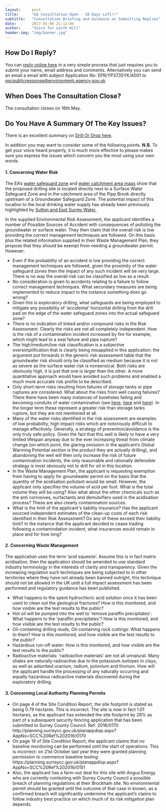 ```yaml
---
layout:     post
title:      "EA Consultation Open - 10 Days Left!!"
subtitle:   "Consultation Briefing and Guidance on Submitting Replies"
date:       2017-05-06 21:12:04
author:     "Voice for Leith Hill"
header-img: "img/banner.jpg"
---
```


<h2>How Do I Reply?</h2>
<p>You can <a href="https://consult.environment-agency.gov.uk/psc/rh5-6hn-europa-oil-and-gas-limited/consultation/intro/">reply online here</a> in a very simple process that just requires you to submit your name, email address and comments. Alternatively you can send an email a email with subject Application No: EPR/YP3735YK/A001 to <a href="mailto:pscpublicresponse@environment-agency.gov.uk">pscpublicresponse@environment-agency.gov.uk</a></p>

<h2>When Does The Consultation Close?</h2>
<p>The consultation closes on 16th May.</p>

<h2>Do You Have A Summary Of The Key Issues?</h2>
<p>There is an excellent summary on <a href="https://drillordrop.com/2017/04/06/consultation-opens-on-permit-applications-for-europas-leith-hill-drilling-site/">Drill Or Drop here</a>.</p>

<p>In addition you may want to consider some of the following points. <b>N.B.</b> To get your voice heard properly, it is much more effective to please makes sure you express the issues which concern you the most using your own words.</p>

<h4>1. Concerning Water Risk</h4>

<p>The EA’s <a href="http://maps.environment-agency.gov.uk/wiyby/wiybyController?topic=drinkingwater&layerGroups=default&lang=_e&ep=map&scale=4&x=357682.99999999994&y=355133.99999999994#x=516989&y=144076&lg=2,3,10,&scale=7">water safeguard zone</a> and <a href="http://environment.data.gov.uk/catchment-planning/WaterBody/GB106039017580">water catchment area maps</a> show that the proposed drilling site is located directly next to a Surface Water Safeguard Zone and in the catchment area of the Pipp Brook directly upstream of a Groundwater Safeguard Zone. The potential impact of this location to the local drinking water supply has already been previously highlighted by <a href="http://www.bbc.co.uk/news/uk-england-surrey-34930442">Sutton and East Surrey Water.</a></p>

<p>In the supplied Environmental Risk Assessment, the applicant identifies a number of Possible Sources of Accident with consequences of polluting the groundwater or surface water. They then claim that the overall risk is low providing the correct management techniques are followed. On this basis plus the related information supplied in their Waste Management Plan, they propose that they should be exempt from needing a groundwater permit. However:
<ul>
<li>Even if the probability of an accident is low providing the correct management techniques are followed, given the proximity of the water safeguard zones then the impact of any such incident will be very large. There is no way the overall risk can be classified as low as a result.</li>
<li>No consideration is given to accidents relating to a failure to follow correct management techniques. What secondary measures are being implemented to reduce impact in the instance something does go wrong?</li>
<li>Given this is exploratory drilling, what safeguards are being employed to mitigate any possibility of ‘accidental’ horizontal drilling from the drill pad on the edge of the water safeguard zones into the actual safeguard zone?</li>
<li>There is no indication of linked and/or compound risks in the Risk Assessment. Clearly the risks are not all completely independent. How is the risk of a contamination incident increased by fire for example, which might lead to a seal failure and pipe rupture?</li>
<li>The high/medium/low risk classification is a subjective oversimplification that is clearly being misapplied in this application: the argument put forwards in the generic risk assessment table that the groundwater risk should only be classified as medium because it is not as severe as the surface water risk is nonsensical. Both risks are obviously high, it is just that one is larger than the other. A more quantitative approach would have avoided such problems and enabled a much more accurate risk profile to be described.</li>
<li>Only short-term risks resulting from failures of storage tanks or pipe ruptures are considered. What about the risks from well casing failures? There there have been many instances of boreholes failing and becoming conduits of water contamination (see <a href="http://www.nytimes.com/1992/05/03/us/abandoned-oil-and-gas-wells-become-pollution-portals.html">here</a>, <a href="http://shale.palwv.org/wp-content/uploads/2014/02/SPE-166142-PA-P2-copy.pdf">here</a> and <a href="https://higherlogicdownload.s3.amazonaws.com/SPE/a77592d6-ec9a-43b1-b57b-c7275fb91cb0/UploadedImages/SPE%20Review/Review%202013/SPE%20Review%20March%202013%20-%20Web%20Version.pdf">here</a>). In the longer term these represent a greater risk than storage tanks rupture, but they are not mentioned at all.</li>
<li>Many of the water risks identified in the risk assessment are examples of low probability, high impact risks which are notoriously difficult to manage effectively. Generally, a strategy of prevention/avoidance is the only truly safe policy. Given the fact that this well is likely to have a very limited lifespan anyway due to the ever increasing threat from climate change (on which point, the glaring omission in the applicant’s Global Warming Potential section is the product they are actually drilling), and abandoning the well will then only increase the risk of future contamination incidents, the only reasonable and rationally defensible strategy is most obviously not to drill for oil in this location.</li>
<li>In the Waste Management Plan, the applicant is requesting exemption from having to apply for groundwater permit on the basis that the quantity of the acidisation pollutant would be small. However, the applicant only specifies the volume of acid per foot. What is the total volume they will be using? Also what about the other chemicals such as the anti corrosives, surfactants and demulsifiers used in the acidisation process? These are also clearly contamination sources.</li>
<li>What is the limit of the applicant's liability insurance? Has the applicant sourced independent estimates of the clean-up costs of each risk identified in their Risk Assessment? Do any of these exceed their liability limit? In the instance that the applicant decided to cease trading following a contamindation incident, what insurances would remain in place and for how long?</li>
</ul>
</p>

<h4>2. Concerning Waste Management</h4>

<p>The application uses the term ‘acid squeeze’. Assume this is in fact matrix acidisation, then the application should be amended to use standard industry terminology in the interests of clarity and transparency. Given the increasing regulation such techniques are being subjected to in other territories where they have not already been banned outright, this technique should not be allowed in the UK until a full impact assessment has been performed and regulatory guidance has been published.
<ul>
<li>What happens to the spent hydrochloric acid solution once it has been used to clean out the geological fractures? How is this monitored, and how visible are the test results to the public?</li>
<li>Hot oil will be pumped into the well to 'remove paraffin precipitates': What happens to the 'paraffin precipitates'? How is this monitored, and how visible are the test results to the public?</li>
<li>Oil-containing drilling muds, Oil-containing rock cuttings: What happens to them? How is this monitored, and how visible are the test results to the public?</li>
<li> Hazardous run-off water: How is this monitored, and how visible are the test results to the public?</li>
<li>Radioactive materials: 'radioactive materials' are not all unnatural. Many shales are naturally radioactive due to the potassium isotopes in clays, as well as adsorbed uranium, radium, polonium and thorium. How will the applicant handle the processing of any naturally occurring and equally hazardous radioactive materials discovered during the exploratory drilling.</li>
</ul>
</p>

<h4> 3. Concerning Local Authority Planning Permits</h4>
<ul>
<li>On page 4 of the Site Condition Report, the site footprint is stated as being 0.79 hectares. This is incorrect. The site is now in fact 1.01 hectares, as the applicant has extended the site footprint by 28% as part of a subsequent security fencing application that has been submitted to Surrey County Council. Ref: 2016/0170 http://planning.surreycc.gov.uk/planappdisp.aspx?AppNo=SCC%20Ref%202016/0170</li>
<li>On page 19 of Site Condition Report, the applicant claims that no baseline monitoring can be performed until the start of operations. This is incorrect: on 21st October last year they were granted planning permission to commence baseline testing: https://planning.surreycc.gov.uk/planappdisp.aspx?AppNo=SCC%20Ref%202016/0151</li>
<li>Also, the applicant has a farm-out deal for this site with Angus Energy who are currently contesting with Surrey County Council a possible breach of planning regulations at their Brockham site. No environmental permit should be granted until the outcome of that case in known, as a confirmed breach will significantly undermine the applicant’s claims to follow industry best practice on which much of its risk mitigation plan depends.</li>
</ul>



